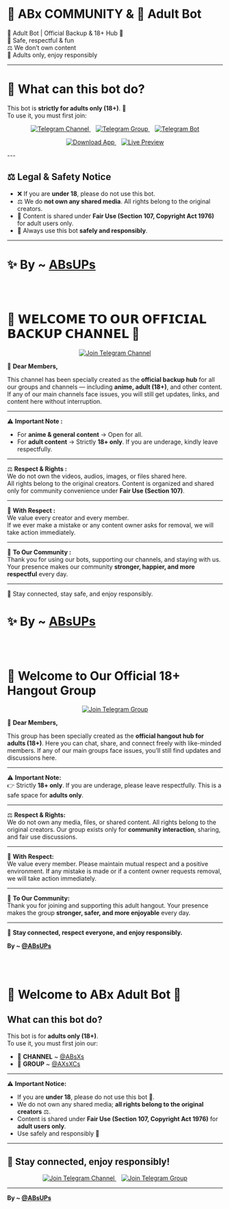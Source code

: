 # 🤖 ABx COMMUNITY & 🔞 Adult Bot  

🔞 Adult Bot | Official Backup & 18+ Hub 🚀  
💬 Safe, respectful & fun  
⚖️ We don’t own content  
💖 Adults only, enjoy responsibly  

---

# 📌 What can this bot do?  

This bot is **strictly for adults only (18+)**. 🚫  
To use it, you must first join:  

<p align="center">
  <!-- Telegram Channel -->
  <a href="https://t.me/ABsXs">
    <img src="https://img.shields.io/badge/📢%20Join%20Channel-2CA5E0?style=for-the-badge&logo=telegram&logoColor=white" alt="Telegram Channel"/>
  </a>
  &nbsp;&nbsp;
  <!-- Telegram Group -->
  <a href="https://t.me/AXsXCs">
    <img src="https://img.shields.io/badge/👥%20Join%20Group-2CA5E0?style=for-the-badge&logo=telegram&logoColor=white" alt="Telegram Group"/>
  </a>
  &nbsp;&nbsp;
  <!-- Telegram Bot -->
  <a href="https://t.me/ABsXsBot">
    <img src="https://img.shields.io/badge/🤖%20Use%20Bot-0088cc?style=for-the-badge&logo=telegram&logoColor=white" alt="Telegram Bot"/>
  </a>
</p>
<p align="center">
  <a href="https://dev-sexc.pantheonsite.io/APP">
    <img src="https://img.shields.io/badge/Download-App-blue?style=for-the-badge&logo=android" alt="Download App" />
  </a>
  &nbsp;&nbsp;
  <a href="https://dev-sexc.pantheonsite.io/APP">
    <img src="https://img.shields.io/badge/Live-Preview-brightgreen?style=for-the-badge&logo=googlechrome" alt="Live Preview" />
  </a>
</p>
---

## ⚖️ Legal & Safety Notice  

- ❌ If you are **under 18**, please do not use this bot.  
- ⚖️ We do **not own any shared media**. All rights belong to the original creators.  
- 📜 Content is shared under **Fair Use (Section 107, Copyright Act 1976)** for adult users only.  
- 💝 Always use this bot **safely and responsibly**.  

---

# ✨ By ~ [ABsUPs](https://t.me/ABsUPs)

<br>  <!-- Adds space -->
<br>  <!-- Adds space -->

# 📢 𝗪𝗘𝗟𝗖𝗢𝗠𝗘 𝗧𝗢 𝗢𝗨𝗥 𝗢𝗙𝗙𝗜𝗖𝗜𝗔𝗟 𝗕𝗔𝗖𝗞𝗨𝗣 𝗖𝗛𝗔𝗡𝗡𝗘𝗟 📢

<p align="center">
  <a href="https://t.me/ABsUPs">
    <img src="https://img.shields.io/badge/📢%20Join%20Channel-ABsXs-blueviolet?style=for-the-badge&logo=telegram&logoColor=white&labelColor=2CA5E0" alt="Join Telegram Channel"/>
  </a>
</p>



💖 **Dear Members,**  

This channel has been specially created as the **official backup hub** for all our groups and channels — including **anime, adult (18+)**, and other content.  
If any of our main channels face issues, you will still get updates, links, and content here without interruption.  

---

⚠️ **Important Note :**  
- For **anime & general content** → Open for all.  
- For **adult content** → Strictly **18+ only**. If you are underage, kindly leave respectfully.  

---

⚖️ **Respect & Rights :**  
We do not own the videos, audios, images, or files shared here.  
All rights belong to the original creators. Content is organized and shared only for community convenience under **Fair Use (Section 107)**.  

---

🙏 **With Respect :**  
We value every creator and every member.  
If we ever make a mistake or any content owner asks for removal, we will take action immediately.  

---

🎉 **To Our Community :**  
Thank you for using our bots, supporting our channels, and staying with us.  
Your presence makes our community **stronger, happier, and more respectful** every day.  

---

💝 Stay connected, stay safe, and enjoy responsibly.  

# ✨ By ~ [ABsUPs](https://t.me/ABsUPs)

<br>  <!-- Adds space -->
<br>  <!-- Adds space -->

# 📢 Welcome to Our Official 18+ Hangout Group

<p align="center">
  <a href="https://t.me/AXsXCs">
    <img src="https://img.shields.io/badge/📢%20Join%20Group-ABx-blueviolet?style=for-the-badge&logo=telegram&logoColor=white&labelColor=2CA5E0" alt="Join Telegram Group"/>
  </a>
</p>


💖 **Dear Members,**

This group has been specially created as the **official hangout hub for adults (18+)**. Here you can chat, share, and connect freely with like-minded members. If any of our main groups face issues, you’ll still find updates and discussions here.

---

⚠️ **Important Note:**  
👉 Strictly **18+ only**. If you are underage, please leave respectfully. This is a safe space for **adults only**.

---

⚖️ **Respect & Rights:**  
We do not own any media, files, or shared content. All rights belong to the original creators. Our group exists only for **community interaction**, sharing, and fair use discussions.

---

🙏 **With Respect:**  
We value every member. Please maintain mutual respect and a positive environment. If any mistake is made or if a content owner requests removal, we will take action immediately.

---

🎉 **To Our Community:**  
Thank you for joining and supporting this adult hangout. Your presence makes the group **stronger, safer, and more enjoyable** every day.

---

💝 **Stay connected, respect everyone, and enjoy responsibly.**

**By ~ [@ABsUPs](https://t.me/ABsUPs)**


<br>  <!-- Adds space -->
<br>  <!-- Adds space -->


# 📲 Welcome to ABx Adult Bot 🔞

## What can this bot do?

This bot is for **adults only (18+)**.  
To use it, you must first join our:  
- 📢 **CHANNEL** ~ [@ABsXs](https://t.me/ABsXs)  
- 👥 **GROUP** ~ [@AXsXCs](https://t.me/AXsXCs)

---

⚠️ **Important Notice:**  
- If you are **under 18**, please do not use this bot 🚫.  
- We do not own any shared media; **all rights belong to the original creators** ⚖️.  
- Content is shared under **Fair Use (Section 107, Copyright Act 1976)** for **adult users only**.  
- Use safely and responsibly 💝

---

## 💖 Stay connected, enjoy responsibly!

<p align="center">
  <a href="https://t.me/ABsXs">
    <img src="https://img.shields.io/badge/📢%20Join%20Channel-ABx-blueviolet?style=for-the-badge&logo=telegram&logoColor=white&labelColor=2CA5E0" alt="Join Telegram Channel"/>
  </a>
  &nbsp;&nbsp;
  <a href="https://t.me/AXsXCs">
    <img src="https://img.shields.io/badge/👥%20Join%20Group-ABx-green?style=for-the-badge&logo=telegram&logoColor=white&labelColor=28A745" alt="Join Telegram Group"/>
  </a>
</p>

---

**By ~ [@ABsUPs](https://t.me/ABsUPs)**  
